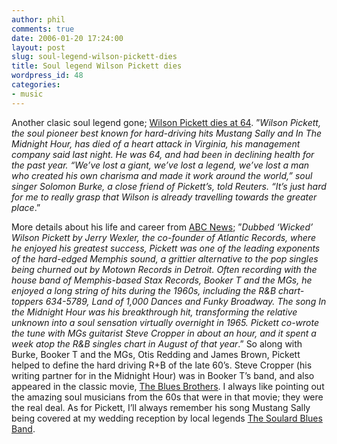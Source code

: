 ```yaml
---
author: phil
comments: true
date: 2006-01-20 17:24:00
layout: post
slug: soul-legend-wilson-pickett-dies
title: Soul legend Wilson Pickett dies
wordpress_id: 48
categories:
- music
---
```


Another clasic soul legend gone; [Wilson Pickett dies at 64](http://www.guardian.co.uk/arts/news/story/0,,1691201,00.html).  ”_Wilson Pickett, the soul pioneer best known for hard-driving hits Mustang Sally and In The Midnight Hour, has died of a heart attack in Virginia, his management company said last night. He was 64, and had been in declining health for the past year. “We’ve lost a giant, we’ve lost a legend, we’ve lost a man who created his own charisma and made it work around the world,” soul singer Solomon Burke, a close friend of Pickett’s, told Reuters. “It’s just hard for me to really grasp that Wilson is already travelling towards the greater place_.”  




More details about his life and career from [ABC News](http://www.abc.net.au/news/newsitems/200601/s1551594.htm); ”_Dubbed ‘Wicked’ Wilson Pickett by Jerry Wexler, the co-founder of Atlantic Records, where he enjoyed his greatest success, Pickett was one of the leading exponents of the hard-edged Memphis sound, a grittier alternative to the pop singles being churned out by Motown Records in Detroit. Often recording with the house band of Memphis-based Stax Records, Booker T and the MGs, he enjoyed a long string of hits during the 1960s, including the R&B chart-toppers 634-5789, Land of 1,000 Dances and Funky Broadway. The song In the Midnight Hour was his breakthrough hit, transforming the relative unknown into a soul sensation virtually overnight in 1965.  Pickett co-wrote the tune with MGs guitarist Steve Cropper in about an hour, and it spent a week atop the R&B singles chart in August of that year_.”  So along with Burke, Booker T and the MGs, Otis Redding and James Brown, Pickett helped to define the hard driving R+B of the late 60’s.  Steve Cropper (his writing partner for in the Midnight Hour) was in Booker T’s band, and also appeared in the classic movie, [The Blues Brothers](http://www.imdb.com/title/tt0080455/).  I always like pointing out the amazing soul musicians from the 60s that were in that movie; they were the real deal.  As for Pickett, I’ll always remember his song Mustang Sally being covered at my wedding reception by local legends [The Soulard Blues Band](http://www.soulardbluesband.com/).
